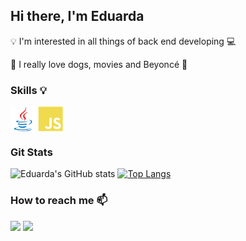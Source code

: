 ## Hi there, I'm Eduarda

<div>

💡 I'm interested in all things of back end developing 💻

💛 I really love dogs, movies and Beyoncé 🎤

</div>
  
### Skills 💡

<div>
  
  <img align="center" alt="Java" height="40" width="40" src="https://raw.githubusercontent.com/devicons/devicon/master/icons/java/java-original.svg">
  <img align="center" alt="Js" height="40" width="40" src="https://raw.githubusercontent.com/devicons/devicon/master/icons/javascript/javascript-plain.svg">
  
</div>  

[//]: <> (GitHub Stats)

### Git Stats 

![Eduarda's GitHub stats](https://github-readme-stats.vercel.app/api?username=eduardaalvess&show_icons=true&theme=transparent) [![Top Langs](https://github-readme-stats.vercel.app/api/top-langs/?username=eduardaalvess&layout=donut)](https://github.com/eduardaalvess/github-readme-stats)

[//]: <> (Contacts)

### How to reach me 📫

<a href = "mailto:duarda.alvesx@gmail.com"><img src="https://img.shields.io/badge/-Gmail-%23333?style=for-the-badge&logo=gmail&logoColor=white" target="_blank"></a>
<a href="https://www.linkedin.com/in/eduardaalves/" target="_blank"><img src="https://img.shields.io/badge/-LinkedIn-%230077B5?style=for-the-badge&logo=linkedin&logoColor=white" target="_blank"></a> 




